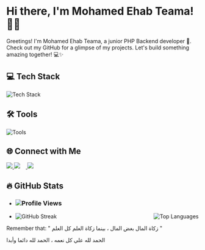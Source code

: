 # Hi there, I'm Mohamed Ehab Teama! 👨‍💻 

Greetings! I'm Mohamed Ehab Teama, a junior PHP Backend developer 🚀. 
Check out my GitHub for a glimpse of my projects. Let's build something amazing together! 💻✨

## 💻 Tech Stack
<p align="left">
  <img src="https://skillicons.dev/icons?i=html,css,php,mysql,python,cpp&theme=dark&borderRadius=20" alt="Tech Stack" />
</p>

## 🛠 Tools
<p align="left">
  <img src="https://skillicons.dev/icons?i=mysql,photoshop,vscode,git,github,&theme=dark&borderRadius=20" alt="Tools" />
</p>

## 🌐 Connect with Me
<p align="left">
  <a href="https://www.linkedin.com/in/mohamed-ehab-267154250/" target="_blank">
    <img src="https://img.shields.io/badge/-LinkedIn-0A66C2?style=flat-square&logo=LinkedIn&logoColor=white&label=Connect%20with%20me" />
  </a>
  <a href="mailto:mohamed111.me111@gmail.com" target="_blank">
    <img src="https://img.shields.io/badge/-Gmail-D14836?style=flat-square&logo=Gmail&logoColor=white&label=Email%20me" style="margin-right: 15px;" />
  </a>
  <a href="https://www.facebook.com/Mohamed.Ehab.Teama/" target="_blank">
    <img src="https://img.shields.io/badge/-Facebook-1877F2?style=flat-square&logo=Facebook&logoColor=white&label=Follow%20me%20on%20Facebook" style="margin-right: 15px;" />
  </a>
</p>


## 🔥 GitHub Stats
-   ###  ![Profile Views](https://komarev.com/ghpvc/?username=Mohamed-Ehab-Teama&label=Profile%20views&color=0A66C2&style=flat-square)
 -  <div style="display: flex; justify-content: space-between;">
    <img src="https://github-readme-streak-stats.herokuapp.com/?user=Mohamed-Ehab-Teama" alt="GitHub Streak">
    <img src="https://github-readme-stats.vercel.app/api/top-langs/?username=Mohamed-Ehab-Teama&layout=compact" alt="Top Languages">
</div>

Remember that: " زكاة المال بعض المال ، بينما زكاة العلم كل العلم "

الحمد لله علي كل نعمه ، الحمد لله دائما وأبدا
<!---
Mohamed-Ehab-Teama/Mohamed-Ehab-Teama is a ✨ special ✨ repository because its `README.md` (this file) appears on your GitHub profile.
You can click the Preview link to take a look at your changes.
--->
